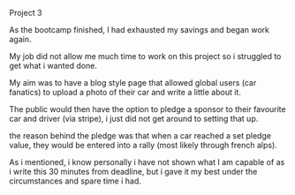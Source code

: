Project 3

As the bootcamp finished, I had exhausted my savings and began work again.

My job did not allow me much time to work on this project so i struggled to get what i wanted done.

My aim was to have a blog style page that allowed global users (car fanatics) to upload a photo of their car and write a little about it.

The public would then have the option to pledge a sponsor to their favourite car and driver (via stripe), i just did not get around to setting that up.

the reason behind the pledge was that when a car reached a set pledge value, they would be entered into a rally (most likely through french alps).

As i mentioned, i know personally i have not shown what I am capable of as i write this 30 minutes from deadline, but i gave it my best under the circumstances and spare time i had.